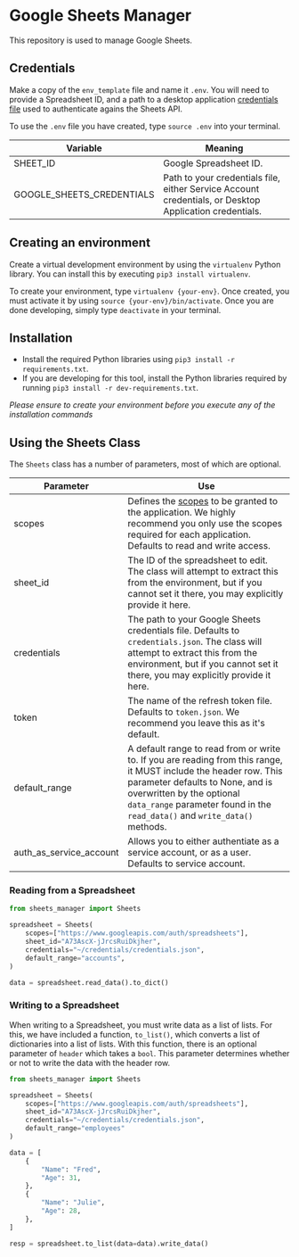 # Google Sheets Manager

This repository is used to manage Google Sheets.

## Credentials
Make a copy of the `env_template` file and name it `.env`. You will need to provide a Spreadsheet ID, and a path to a desktop application [credentials file](https://developers.google.com/workspace/guides/create-credentials#create_a_oauth_client_id_credential) used to authenticate agains the Sheets API.

To use the `.env` file you have created, type `source .env` into your terminal.


Variable                       | Meaning
-------------------------------|----------------------------------------------
SHEET_ID                  | Google Spreadsheet ID.
GOOGLE_SHEETS_CREDENTIALS | Path to your credentials file, either Service Account credentials, or Desktop Application credentials.


## Creating an environment
Create a virtual development environment by using the `virtualenv` Python library. You can install this by executing `pip3 install virtualenv`. 

To create your environment, type `virtualenv {your-env}`. Once created, you must activate it by using `source {your-env}/bin/activate`. Once you are done developing, simply type `deactivate` in your terminal.

## Installation
*   Install the required Python libraries using `pip3 install -r requirements.txt`.
*   If you are developing for this tool, install the Python libraries required by running `pip3 install -r dev-requirements.txt`.

*Please ensure to create your environment before you execute any of the installation commands*

## Using the Sheets Class

The `Sheets` class has a number of parameters, most of which are optional.

Parameter | Use
----------|-----
scopes| Defines the [scopes](https://developers.google.com/sheets/api/guides/authorizing) to be granted to the application. We highly recommend you only use the scopes required for each application. Defaults to read and write access.
sheet_id | The ID of the spreadsheet to edit. The class will attempt to extract this from the environment, but if you cannot set it there, you may explicitly provide it here.
credentials | The path to your Google Sheets credentials file. Defaults to `credentials.json`. The class will attempt to extract this from the environment, but if you cannot set it there, you may explicitly provide it here.
token | The name of the refresh token file. Defaults to `token.json`. We recommend you leave this as it's default.
default_range | A default range to read from or write to. If you are reading from this range, it MUST include the header row. This parameter defaults to None, and is overwritten by the optional `data_range` parameter found in the `read_data()` and `write_data()` methods. 
auth_as_service_account | Allows you to either authentiate as a service account, or as a user. Defaults to service account.

### Reading from a Spreadsheet
```py
from sheets_manager import Sheets

spreadsheet = Sheets(
    scopes=["https://www.googleapis.com/auth/spreadsheets"],
    sheet_id="A73AscX-jJrcsRuiDkjher",
    credentials="~/credentials/credentials.json",
    default_range="accounts",
)

data = spreadsheet.read_data().to_dict()
```


### Writing to a Spreadsheet
When writing to a Spreadsheet, you must write data as a list of lists. For this, we have included a function, `to_list()`, which converts a list of dictionaries into a list of lists. With this function, there is an optional parameter of `header` which takes a `bool`. This parameter determines whether or not to write the data with the header row.

```py
from sheets_manager import Sheets

spreadsheet = Sheets(
    scopes=["https://www.googleapis.com/auth/spreadsheets"],
    sheet_id="A73AscX-jJrcsRuiDkjher",
    credentials="~/credentials/credentials.json",
    default_range="employees"
)

data = [
    {
        "Name": "Fred",
        "Age": 31,
    },
    {
        "Name": "Julie",
        "Age": 28,
    },
]

resp = spreadsheet.to_list(data=data).write_data()
```

